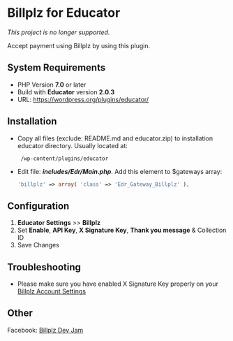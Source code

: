 # Billplz for Educator
*This project is no longer supported.*

Accept payment using Billplz by using this plugin.

## System Requirements
* PHP Version **7.0** or later
* Build with **Educator** version **2.0.3**
* URL: https://wordpress.org/plugins/educator/

## Installation

-  Copy all files (exclude: README.md and educator.zip) to installation educator directory. Usually located at:
   ```
    /wp-content/plugins/educator
   ```
-  Edit file: __*includes/Edr/Main.php*__. Add this element to $gateways array:
    ```php
    'billplz' => array( 'class' => 'Edr_Gateway_Billplz' ),
    ```

## Configuration

1. **Educator Settings** >> **Billplz**
2. Set **Enable**, **API Key**, **X Signature Key**, **Thank you message** & Collection ID
3. Save Changes

## Troubleshooting

* Please make sure you have enabled X Signature Key properly on your [Billplz Account Settings](https://www.billplz.com/enterprise/setting)

## Other

Facebook: [Billplz Dev Jam](https://www.facebook.com/groups/billplzdevjam/)
